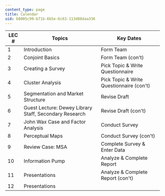 ```yaml
---
content_type: page
title: Calendar
uid: b8005c99-b71b-6b5e-6c63-113d88daa336
---
```


| LEC # | Topics | Key Dates |
| --- | --- | --- |
| 1 | Introduction | Form Team |
| 2 | Conjoint Basics | Form Team (con't) |
| 3 | Creating a Survey | Pick Topic & Write Questionnaire |
| 4 | Cluster Analysis | Pick Topic & Write Questionnaire (con't) |
| 5 | Segmentation and Market Structure | Revise Draft |
| 6 | Guest Lecture: Dewey Library Staff, Secondary Research | Revise Draft (con't) |
| 7 | John Wax Case and Factor Analysis | Conduct Survey |
| 8 | Perceptual Maps | Conduct Survey (con't) |
| 9 | Review Case: MSA | Complete Survey & Enter Data |
| 10 | Information Pump | Analyze & Complete Report |
| 11 | Presentations | Analyze & Complete Report (con't) |
| 12 | Presentations |